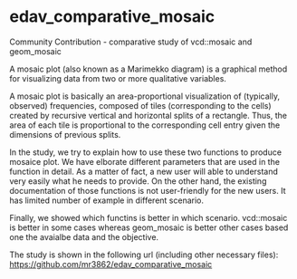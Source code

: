 # edav_comparative_mosaic
Community Contribution - comparative study of vcd::mosaic and geom_mosaic

A mosaic plot (also known as a Marimekko diagram) is a graphical method for visualizing data from two or more qualitative variables.

A mosaic plot is basically an area-proportional visualization of (typically, observed)
frequencies, composed of tiles (corresponding to the cells) created by recursive vertical and horizontal splits of a rectangle. Thus, the area of each tile is proportional to the corresponding cell entry given the dimensions of previous splits.

In the study, we try to explain how to use these two functions to produce mosaice plot. We have elborate different parameters that are used in the function in detail. As a matter of fact, a new user will able to understand very easily what he needs to provide. On the other hand, the existing documentation of those functions is not user-friendly for the new users. It has limited number of example in different scenario.

Finally, we showed which functins is better in which scenario. vcd::mosaic is better in some cases whereas geom_mosaic is better other cases based one the avaialbe data and the objective.

The study is shown in the following url (including other necessary files):
https://github.com/mr3862/edav_comparative_mosaic
